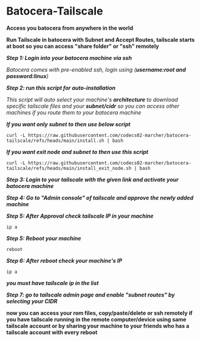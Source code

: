 # Batocera-Tailscale

**Access you batocera from anywhere in the world**

**Run Tailscale in batocera with Subnet and Accept Routes, tailscale starts at boot so you can access "share folder" or "ssh" remotely**

***Step 1: Login into your batocera machine via ssh***

*Batocera comes with pre-enabled ssh, login using (**username:root and password:linux**)*

***Step 2: run this script for auto-installation***

*This script will auto select your machine's **architecture** to download specific tailscale files and your **subnet/cidr** so you can access other machines if you route them to your batocera machine*

***If you want only subnet to then use below script***

    curl -L https://raw.githubusercontent.com/codecs02-marcher/batocera-tailscale/refs/heads/main/install.sh | bash

***If you want exit node and subnet to then use this script***

    curl -L https://raw.githubusercontent.com/codecs02-marcher/batocera-tailscale/refs/heads/main/install_exit_node.sh | bash

***Step 3: Login to your tailscale with the given link and activate your batocera machine***

***Step 4: Go to "Admin console" of tailscale and approve the newly added machine***

***Step 5: After Approval check tailscale IP in your machine***

    ip a

***Step 5:  Reboot your machine***

    reboot

***Step 6: After reboot check your machine's IP***

    ip a

***you must have tailscale ip in the list***

***Step 7: go to tailscale admin page and enable "subnet routes" by selecting your CIDR***

**now you can access your rom files, copy/paste/delete or ssh remotely if you have tailscale running in the remote computer/device using same tailscale account or by sharing your machine to your friends who has a tailscale account with every reboot**

